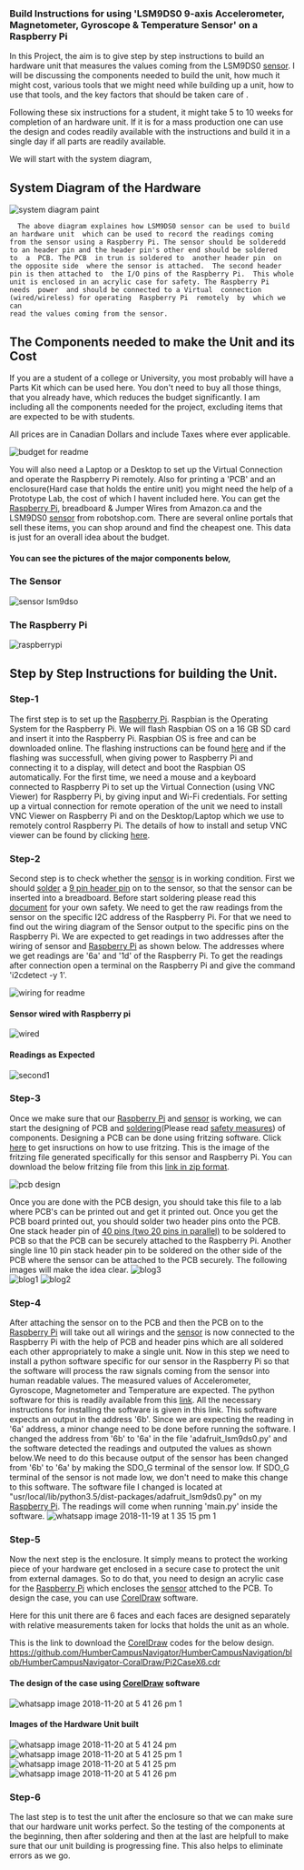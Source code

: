 ### Build Instructions for using 'LSM9DS0 9-axis Accelerometer, Magnetometer, Gyroscope & Temperature Sensor' on a Raspberry Pi

In this Project, the aim is to give step by step instructions to build an hardware unit that measures the values coming from the LSM9DS0 <a href="https://www.adafruit.com/product/2021">sensor</a>. I will be discussing the components needed to build the unit, how much it might cost, various tools that we might need while building up a unit, how to use that tools, and the key factors that should be taken care of . 

Following these six instructions for a student, it might take 5 to 10 weeks for completion of an hardware unit. If it is for a mass production one can use the design and codes readily available with the instructions and build it in a single day if all parts are readily available. 

We will start with the system diagram,

## System Diagram of the Hardware
![system diagram paint](https://user-images.githubusercontent.com/43181567/49611645-29ef4480-f970-11e8-9987-dfd604e5d199.png)
```
  The above diagram explaines how LSM9DS0 sensor can be used to build an hardware unit  which can be used to record the readings coming 
from the sensor using a Raspberry Pi. The sensor should be solderedd to an header pin and the header pin's other end should be soldered
to  a  PCB. The PCB  in trun is soldered to  another header pin  on the opposite side  where the sensor is attached.  The second header 
pin is then attached to  the I/O pins of the Raspberry Pi.  This whole unit is enclosed in an acrylic case for safety. The Raspberry Pi
needs  power  and should be connected to a Virtual  connection (wired/wireless) for operating  Raspberry Pi  remotely  by  which we can 
read the values coming from the sensor.
```
## The Components needed to make the Unit and its Cost

  If you are a student of a college or University, you most probably will have a Parts Kit which can be used here. You don't need to buy all those things, that you already have, which reduces the budget significantly. I am including all the components needed for the project, excluding items that are expected to be with students.
  
  All prices are in Canadian Dollars and include Taxes where ever applicable.
  
![budget for readme](https://user-images.githubusercontent.com/43181567/49680537-78314000-fa63-11e8-9830-149a1c6fbae9.PNG)

  You will also need a Laptop or a Desktop to set up the Virtual Connection and operate the Raspberry Pi remotely. Also for printing a 'PCB' and an enclosure(Hard case that holds the entire unit) you might need the help of a Prototype Lab, the cost of which I havent included here. You can get the <a href="https://user-images.githubusercontent.com/43181567/48285231-f46a4080-e42f-11e8-9b14-ac0aec60a713.png">Raspberry Pi</a>, breadboard & Jumper Wires from Amazon.ca and the LSM9DS0 <a href="https://user-images.githubusercontent.com/43181567/48284781-778a9700-e42e-11e8-9d20-d70dc913a38f.jpg">sensor</a> from robotshop.com. There are several online portals that sell these items, you can shop around and find the cheapest one. This data is just for an overall idea about the budget.
  
#### You can see the pictures of the major components below,
### The Sensor
![sensor lsm9dso](https://user-images.githubusercontent.com/43181567/48284781-778a9700-e42e-11e8-9d20-d70dc913a38f.jpg)
### The Raspberry Pi
![raspberrypi](https://user-images.githubusercontent.com/43181567/48285231-f46a4080-e42f-11e8-9b14-ac0aec60a713.png)

## Step by Step Instructions for building the Unit.

### Step-1
  The first step is to set up the <a href="https://user-images.githubusercontent.com/43181567/48285231-f46a4080-e42f-11e8-9b14-ac0aec60a713.png">Raspberry Pi</a>. Raspbian is the Operating System for the Raspberry Pi. We will flash Raspbian OS on a 16 GB SD card and insert it into the Raspberry Pi. Raspbian OS is free and can be downloaded online. The flashing instructions can be found <a href="https://www.raspberrypi.org/documentation/installation/installing-images/">here</a> and if the flashing was successfull, when giving power to Raspberry Pi and connecting it to a display, will detect and boot the Raspbian OS automatically. For the first time, we need a mouse and a keyboard connected to Raspberry Pi to set up the Virtual Connection (using VNC Viewer) for Raspberry Pi, by giving input and Wi-Fi credentials. For setting up a virtual connection for remote operation of the unit we need to install VNC Viewer on Raspberry Pi and on the Desktop/Laptop which we use to remotely control Raspberry Pi. The details of how to install and setup VNC viewer can be found by clicking <a href="https://www.raspberrypi.org/documentation/remote-access/vnc/">here</a>.


### Step-2
  Second step is to check whether the <a href="https://user-images.githubusercontent.com/43181567/48284781-778a9700-e42e-11e8-9d20-d70dc913a38f.jpg">sensor</a> is in working condition. First we should <a href="https://www.youtube.com/watch?v=3230nCz3XQA">solder</a> a <a href="https://www.aimagin.com/pin-header-long-single-row.html">9 pin header pin</a> on to the sensor, so that the sensor can be inserted into a breadboard. Before start soldering please read this <a href="https://safety.eng.cam.ac.uk/safe-working/copy_of_soldering-safety">document</a> for your own safety. We need to get the raw readings from the sensor on the specific I2C address of the Raspberry Pi. For that we need to find out the wiring diagram of the Sensor output to the specific pins on the Raspberry Pi. We are expected to get readings in two addresses after the wiring of sensor and <a href="https://user-images.githubusercontent.com/43181567/48285231-f46a4080-e42f-11e8-9b14-ac0aec60a713.png">Raspberry Pi</a> as shown below. The addresses where we get readings are '6a' and '1d' of the Raspberry Pi. To get the readings after connection open a terminal on the Raspberry Pi and give the command 'i2cdetect  -y 1'.
  
  ![wiring for readme](https://user-images.githubusercontent.com/43181567/49758374-c412fd80-fc8c-11e8-95a8-93683e93447f.PNG)
  
#### Sensor wired with Raspberry pi
  ![wired](https://user-images.githubusercontent.com/43181567/47402430-8590a600-d713-11e8-9d7d-0f8aa296ec67.png) 

#### Readings as Expected
  ![second1](https://user-images.githubusercontent.com/43181567/47402636-9988d780-d714-11e8-8801-65fb05d1cb4f.PNG)
  
### Step-3
  Once we make sure that our <a href="https://user-images.githubusercontent.com/43181567/48285231-f46a4080-e42f-11e8-9b14-ac0aec60a713.png">Raspberry Pi</a> and <a href="https://user-images.githubusercontent.com/43181567/48284781-778a9700-e42e-11e8-9d20-d70dc913a38f.jpg">sensor</a> is working, we can start the designing of PCB  and <a href="https://www.youtube.com/watch?v=3230nCz3XQA">soldering</a>(Please read <a href="https://safety.eng.cam.ac.uk/safe-working/copy_of_soldering-safety">safety measures</a>) of components. Designing a PCB can be done using fritzing software. Click <a href="http://fritzing.org/learning/">here</a> to get insructions on how to use fritzing. This is the image of the fritzing file generated specifically for this sensor and Raspberry Pi. You can download the below fritzing file from this <a href="https://github.com/HumberCampusNavigator/HumberCampusNavigation/blob/master/Fritzing.zip">link in zip format</a>.
  
  ![pcb design](https://user-images.githubusercontent.com/43181567/47764834-57740e80-dc9d-11e8-9220-53d7898e6b8d.png)

  Once you are done with the PCB design, you should take this file to a lab where PCB's can be printed out and get it printed out. Once you get the PCB board printed out, you should solder two header pins onto the PCB. One stack header pin of <a href="https://canada.newark.com/adafruit/2223/40-pin-pi-gpio-stacking-header/dp/31AC4582?gclid=EAIaIQobChMIo4ejjLOW3wIVQbjACh2MeQRJEAYYBCABEgISn_D_BwE&CAGPSPN=pla&CAWELAID=120185770002227709&CAAGID=23354969332&CMP=KNC-GCA-GEN-SHOPPING&CATCI=pla-294680686006">40 pins (two 20 pins in parallel)</a> to be soldered to PCB so that the PCB can be securely attached to the Raspberry Pi. Another single line 10 pin stack header pin to be soldered on the other side of the PCB where the sensor can be attached to the PCB securely. The following images will make the idea clear.
  ![blog3](https://user-images.githubusercontent.com/43181567/48283712-4d83a580-e42b-11e8-80e1-8e7a8995e9b7.jpeg)  
  ![blog1](https://user-images.githubusercontent.com/43181567/48283710-4ceb0f00-e42b-11e8-9058-3f58cf3142cd.jpeg)
  ![blog2](https://user-images.githubusercontent.com/43181567/48283711-4ceb0f00-e42b-11e8-811c-390f9df38c10.jpeg)

### Step-4
   After attaching the sensor on to the PCB and then the PCB on to the <a href="https://user-images.githubusercontent.com/43181567/48285231-f46a4080-e42f-11e8-9b14-ac0aec60a713.png">Raspberry Pi</a> will take out all wirings and the <a href="https://user-images.githubusercontent.com/43181567/48284781-778a9700-e42e-11e8-9d20-d70dc913a38f.jpg">sensor</a> is now connected to the Raspberry Pi with the help of PCB and header pins which are all soldered each other appropriately to make a single unit. Now in this step we need to install a python software specific for our sensor in the Raspberry Pi so that the software will process the raw signals coming from the sensor into human readable values. The measured values of Accelerometer, Gyroscope, Magnetometer and Temperature are expected. The python software for this is readily available from this <a href="http://ozzmaker.com/python-code-for-berryimu-accelerometer-gyroscope-magnetometer-pressure-sensor/">link</a>. All the necessary instructions for installing the software is given in this link. This software expects an output in the address '6b'. Since we are expecting the reading in '6a' address, a minor change need to be done before running the software. I changed the address from '6b' to '6a' in the file 'adafruit_lsm9ds0.py' and the software detected the readings and outputed the values as shown below.We need to do this because output of the sensor has been changed from '6b' to '6a' by making the SDO_G terminal of the sensor low. If SDO_G terminal of the sensor is not made low, we don't need to make this change to this software. The software file I changed is located at "usr/local/lib/python3.5/dist-packages/adafruit_lsm9ds0.py" on my <a href="https://user-images.githubusercontent.com/43181567/48285231-f46a4080-e42f-11e8-9b14-ac0aec60a713.png">Raspberry Pi</a>. The readings will come when running 'main.py' inside the software.
   ![whatsapp image 2018-11-19 at 1 35 15 pm 1](https://user-images.githubusercontent.com/43181567/48727577-a956e700-ec00-11e8-939c-4a5b10ac2c11.jpeg)
   
### Step-5
   Now the next step is the enclosure. It simply means to protect the working piece of your hardware get enclosed in a secure case to protect the unit from external damages. So to do that, you need to design an acrylic case for the <a href="https://user-images.githubusercontent.com/43181567/48285231-f46a4080-e42f-11e8-9b14-ac0aec60a713.png">Raspberry Pi</a> which encloses the <a href="https://user-images.githubusercontent.com/43181567/48284781-778a9700-e42e-11e8-9d20-d70dc913a38f.jpg">sensor</a> attched to the PCB. To design the case, you can use <a href="https://www.coreldraw.com/en/">CorelDraw</a> software. 
   
   Here for this unit there are 6 faces and each faces are designed separately with relative measurements taken for locks that holds the unit as an whole. 
   
   This is the link to download the <a href="https://www.coreldraw.com/en/">CorelDraw</a> codes for the below design.
https://github.com/HumberCampusNavigator/HumberCampusNavigation/blob/HumberCampusNavigator-CoralDraw/Pi2CaseX6.cdr

#### The design of the case using <a href="https://www.coreldraw.com/en/">CorelDraw</a> software
![whatsapp image 2018-11-20 at 5 41 26 pm 1](https://user-images.githubusercontent.com/43181567/48807494-ac7ad180-eceb-11e8-9a7a-947465b7f728.jpeg)
#### Images of the Hardware Unit built 
![whatsapp image 2018-11-20 at 5 41 24 pm](https://user-images.githubusercontent.com/43181567/48807491-abe23b00-eceb-11e8-8c7f-59baf00bae6f.jpeg)
![whatsapp image 2018-11-20 at 5 41 25 pm 1](https://user-images.githubusercontent.com/43181567/48807492-abe23b00-eceb-11e8-9f5a-143c627abe76.jpeg)
![whatsapp image 2018-11-20 at 5 41 25 pm](https://user-images.githubusercontent.com/43181567/48807493-ac7ad180-eceb-11e8-80ae-30af35c69a8d.jpeg)
![whatsapp image 2018-11-20 at 5 41 26 pm](https://user-images.githubusercontent.com/43181567/48807495-ac7ad180-eceb-11e8-970e-85bc3c8a9aef.jpeg)

### Step-6
   The last step is to test the unit after the enclosure so that we can make sure that our hardware unit works perfect. So the testing of the components at the beginning, then after soldering and then at the last are helpfull to make sure that our unit building is progressing fine. This also helps to eliminate errors as we go.
   

  

  


  





    

